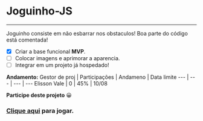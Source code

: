 # Joguinho-JS
---
Joguinho consiste em não esbarrar nos obstaculos!
Boa parte do código está comentada!

- [x] Criar a base funcional **MVP**.
- [ ] Colocar imagens e aprimorar a aparencia.
- [ ] Integrar em um projeto já hospedado!

**Andamento:**
Gestor de proj | Participações | Andameno | Data limite
--- | --- | --- | ---
Elisson Vale | 0 | 45% | 10/08

**Participe deste projeto** :grinning:

### [Clique aqui](https://elissonlimavale.github.io/Joguinho-JS/jogo.html) para jogar.
